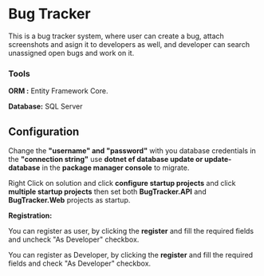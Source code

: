 # Bug Tracker
This is a bug tracker system, where user can create a bug, attach screenshots and asign it to developers as well, and developer can search unassigned open bugs and work on it.
### Tools
**ORM :** Entity Framework Core. 

**Database:** SQL Server

## Configuration
Change the **"username" and "password"** with you database credentials in the  **"connection string"** use **dotnet ef database update or update-database** in the **package manager console** to migrate.

Right Click on solution and click **configure startup projects**
and click **multiple startup projects** then set both **BugTracker.API** and **BugTracker.Web** projects as startup.

**Registration:**

You can register as user, by clicking the **register** and fill the required fields and uncheck "As Developer" checkbox.

You can register as Developer, by clicking the **register** and fill the required fields and check "As Developer" checkbox.
